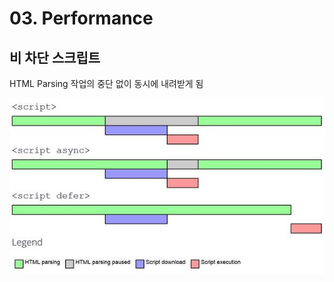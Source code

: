 # 03. Performance

## 비 차단 스크립트 

HTML Parsing 작업의 중단 없이 동시에 내려받게 됨

![](../../.gitbook/assets/pasted-graphic%20%281%29.tiff)

